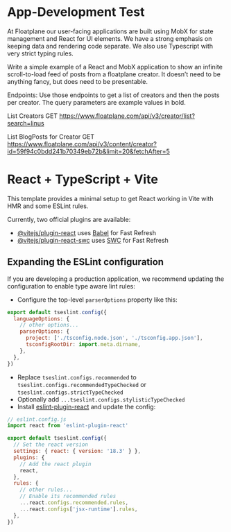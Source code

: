 # App-Development Test
At Floatplane our user-facing applications are built using MobX for state management and React for UI elements. We have a strong emphasis on keeping data and rendering code separate. We also use Typescript with very strict typing rules.

Write a simple example of a React and MobX application to show an infinite scroll-to-load feed of posts from a floatplane creator. It doesn’t need to be anything fancy, but does need to be presentable.

Endpoints: Use those endpoints to get a list of creators and then the posts per creator. The query parameters are example values in bold.

List Creators GET https://www.floatplane.com/api/v3/creator/list?search=linus

List BlogPosts for Creator GET https://www.floatplane.com/api/v3/content/creator?id=59f94c0bdd241b70349eb72b&limit=20&fetchAfter=5

# React + TypeScript + Vite

This template provides a minimal setup to get React working in Vite with HMR and some ESLint rules.

Currently, two official plugins are available:

- [@vitejs/plugin-react](https://github.com/vitejs/vite-plugin-react/blob/main/packages/plugin-react/README.md) uses [Babel](https://babeljs.io/) for Fast Refresh
- [@vitejs/plugin-react-swc](https://github.com/vitejs/vite-plugin-react-swc) uses [SWC](https://swc.rs/) for Fast Refresh

## Expanding the ESLint configuration

If you are developing a production application, we recommend updating the configuration to enable type aware lint rules:

- Configure the top-level `parserOptions` property like this:

```js
export default tseslint.config({
  languageOptions: {
    // other options...
    parserOptions: {
      project: ['./tsconfig.node.json', './tsconfig.app.json'],
      tsconfigRootDir: import.meta.dirname,
    },
  },
})
```

- Replace `tseslint.configs.recommended` to `tseslint.configs.recommendedTypeChecked` or `tseslint.configs.strictTypeChecked`
- Optionally add `...tseslint.configs.stylisticTypeChecked`
- Install [eslint-plugin-react](https://github.com/jsx-eslint/eslint-plugin-react) and update the config:

```js
// eslint.config.js
import react from 'eslint-plugin-react'

export default tseslint.config({
  // Set the react version
  settings: { react: { version: '18.3' } },
  plugins: {
    // Add the react plugin
    react,
  },
  rules: {
    // other rules...
    // Enable its recommended rules
    ...react.configs.recommended.rules,
    ...react.configs['jsx-runtime'].rules,
  },
})
```
